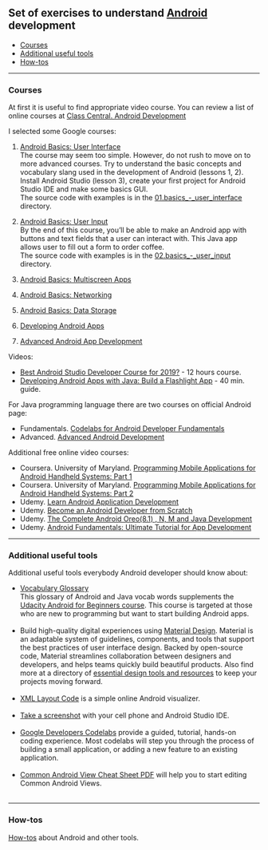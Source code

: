 ## Set of exercises to understand [Android](https://developer.android.com) development

   - [Courses](#courses)
   - [Additional useful tools](#tools)
   - [How-tos](#how-tos)

---
### <a name="courses" />Courses

At first it is useful to find appropriate video course.
You can review a list of online courses at
[Class Central. Android Development](https://www.classcentral.com/subject/android-development)

I selected some Google courses:
   01. [Android Basics: User Interface](https://www.udacity.com/course/android-basics-user-interface--ud834)<br/>
       The course may seem too simple. However, do not rush to move on to more advanced courses.
       Try to understand the basic concepts and vocabulary slang used in the development of Android (lessons 1, 2).
       Install Android Studio (lesson 3), create your first project for Android Studio IDE and make some basics GUI.
       <br/>The source code with examples is in the [01.basics_-_user_interface](01.basics_-_user_interface) directory.

   02. [Android Basics: User Input](https://www.udacity.com/course/android-basics-user-input--ud836)<br/>
       By the end of this course, you’ll be able to make an Android app with buttons and text fields
       that a user can interact with. This Java app allows user to fill out a form to order coffee.
       <br/>The source code with examples is in the [02.basics_-_user_input](02.basics_-_user_input) directory.

   03. [Android Basics: Multiscreen Apps](https://www.udacity.com/course/android-basics-multiscreen-apps--ud839)<br/>

   04. [Android Basics: Networking](https://www.udacity.com/course/android-basics-networking--ud843)<br/>

   05. [Android Basics: Data Storage](https://www.udacity.com/course/android-basics-data-storage--ud845)<br/>

   06. [Developing Android Apps](https://www.udacity.com/course/new-android-fundamentals--ud851)<br/>

   07. [Advanced Android App Development](https://www.udacity.com/course/advanced-android-app-development--ud855)<br/>

Videos:
   * [Best Android Studio Developer Course for 2019?](https://youtu.be/YnjNoRDi2bM) - 12 hours course.
   * [Developing Android Apps with Java: Build a Flashlight App](https://youtu.be/dhWL4DC7Krs) - 40 min. guide.

For Java programming language there are two courses on official Android page:
   * Fundamentals. [Codelabs for Android Developer Fundamentals](https://developer.android.com/courses/fundamentals-training)
   * Advanced. [Advanced Android Development](https://developer.android.com/courses/advanced-training)

Additional free online video courses:
   * Coursera. University of Maryland. [Programming Mobile Applications for Android Handheld Systems: Part 1](https://www.coursera.org/learn/android-programming)
   * Coursera. University of Maryland. [Programming Mobile Applications for Android Handheld Systems: Part 2](https://www.coursera.org/learn/android-programming-2)
   * Udemy. [Learn Android Application Development](https://www.udemy.com/course/learn-android-application-development-y)
   * Udemy. [Become an Android Developer from Scratch](https://www.udemy.com/course/become-an-android-developer-from-scratch)
   * Udemy. [The Complete Android Oreo(8.1) , N, M and Java Development](https://www.udemy.com/course/the-complete-android8-oreo-nougat-m-java-development)
   * Udemy. [Android Fundamentals: Ultimate Tutorial for App Development](https://www.udemy.com/course/the-complete-android8-oreo-nougat-m-java-development)

---
### <a name="tools" />Additional useful tools

Additional useful tools everybody Android developer should know about:
   * [Vocabulary Glossary](https://developers.google.com/android/for-all/vocab-words)<br/>
     This glossary of Android and Java vocab words supplements the
     [Udacity Android for Beginners course](https://www.udacity.com/course/android-basics-user-interface--ud834).
     This course is targeted at those who are new to programming but want to start building Android apps.
     <br/><br/>
   * Build high-quality digital experiences using [Material Design](https://material.io/design).
     Material is an adaptable system of guidelines, components, and tools that support the best practices
     of user interface design. Backed by open-source code, Material streamlines collaboration between
     designers and developers, and helps teams quickly build beautiful products.
     Also find more at a directory of [essential design tools and resources](https://design.google/resources)
     to keep your projects moving forward.
     <br/><br/>
   * [XML Layout Code](https://labs.udacity.com/android-visualizer) is a simple online Android visualizer.
     <br/><br/>
   * [Take a screenshot](https://developer.android.com/studio/debug/am-screenshot.html)
     with your cell phone and Android Studio IDE.
     <br/><br/>
   * [Google Developers Codelabs](https://codelabs.developers.google.com) provide a guided, tutorial,
     hands-on coding experience. Most codelabs will step you through the process of building
     a small application, or adding a new feature to an existing application.
     <br/><br/>
   * [Common Android View Cheat Sheet PDF](https://drive.google.com/file/d/0B5XIkMkayHgRMVljUVIyZzNmQUU)
     will help you to start editing Common Android Views.
     <br/><br/>

---
### <a name="how-tos" />How-tos

[How-tos](how-tos.md) about Android and other tools.
